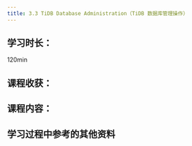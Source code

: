 ```yaml
---
title: 3.3 TiDB Database Administration（TiDB 数据库管理操作）
---
```


## 学习时长：

120min

## 课程收获：



## 课程内容：

> 






## 学习过程中参考的其他资料

